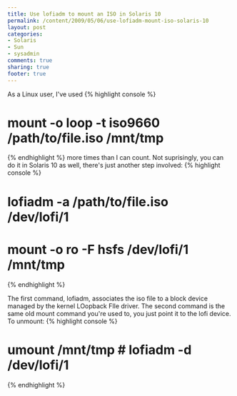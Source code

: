 ```yaml
---
title: Use lofiadm to mount an ISO in Solaris 10
permalink: /content/2009/05/06/use-lofiadm-mount-iso-solaris-10
layout: post
categories:
- Solaris
- Sun
- sysadmin
comments: true
sharing: true
footer: true
---
```

As a Linux user, I've used 
{% highlight console %}
# mount -o loop -t iso9660 /path/to/file.iso /mnt/tmp 
{% endhighlight %}
more times than I can count. Not
suprisingly, you can do it in Solaris 10 as well, there's just another step
involved:
{% highlight console %}
# lofiadm -a /path/to/file.iso /dev/lofi/1
# mount -o ro -F hsfs /dev/lofi/1 /mnt/tmp
{% endhighlight %}

The first command,
lofiadm, associates the iso file to a block device managed by the kernel
LOopback FIle driver. The second command is the same old mount command you're
used to, you just point it to the lofi device. To unmount:
{% highlight console %}
# umount /mnt/tmp # lofiadm -d /dev/lofi/1
{% endhighlight %}

